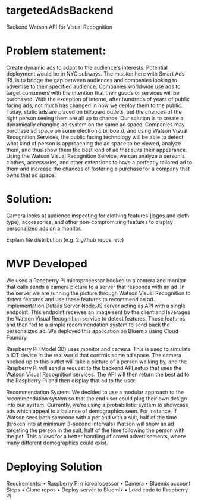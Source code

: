 # targetedAdsBackend

Backend Watson API for Visual Recognition

# Problem statement:
Create dynamic ads to adapt to the audience's interests. Potential deployment would be in NYC subways.
The mission here with Smart Ads IRL is to bridge the gap between audiences and companies looking to advertise to their specified audience. Companies worldwide use ads to target consumers with the intention that their goods or services will be purchased. With the exception of interne, after hundreds of years of public facing ads, not much has changed in how we deploy them to the public. Today, static ads are placed on billboard outlets, but the chances of the right person seeing them are all up to chance. Our solution is to create a dynamically changing ad system on the same ad space. Companies may purchase ad space on some electronic billboard, and using Watson Visual Recognition Services, the public facing technology will be able to detect what kind of person is approaching the ad space to be viewed, analyze them, and thus show them the best kind of ad that suits their appearance. Using the Watson Visual Recognition Service, we can analyze a person's clothes, accessories, and other extensions to have a perfectly tailored ad to them and increase the chances of fostering a purchase for a company that owns that ad space.

# Solution:
Camera looks at audience inspecting for clothing features (logos and cloth type), accessories, and other non-compromising features to display personalized ads on a monitor.

Explain file distribution (e.g. 2 github repos, etc)

# MVP Developed
We used a Raspberry Pi microprocessor hooked to a camera and monitor that calls sends a camera picture to a server that responds with an ad. In the server we are running the picture through Watson Visual Recognition to detect features and use these features to recommend an ad.
Implementation Details
Server
Node.JS server acting as API with a single endpoint. This endpoint receives an image sent by the client and leverages the Watson Visual Recognition service to detect features. These features and then fed to a simple recommendation system to send back the personalized ad. We deployed this application on Bluemix using Cloud Foundry.

Raspberry Pi (Model 3B) uses monitor and camera. This is used to simulate a IOT device in the real world that controls some ad space. The camera hooked up to this outlet will take a picture of a person walking by, and the Raspberry Pi will send a request to the backend API setup that uses the Watson Visual Recognition services. The API will then return the best ad to the Raspberry Pi and then display that ad to the user.

Recommendation System: We decided to use a modular approach to the recommendation system so that the end user could plug their own design into our system. Currently, we're using a probabilistic system to showcase ads which appeal to a balance of demographics seen. For instance, if Watson sees both someone with a pet and with a suit, half of the time (broken into at minimum 3-second intervals) Watson will show an ad targeting the person in the suit, half of the time following the person with the pet. This allows for a better handling of crowd advertisements, where many different demographics could exist.

# Deploying Solution
Requirements:
•	Raspberry Pi microprocessor
•	Camera
•	Bluemix account
Steps
•	Clone repos
•	Deploy server to Bluemix
•	Load code to Raspberry Pi
